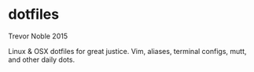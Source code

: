 # dotfiles
Trevor Noble 2015

Linux &amp; OSX dotfiles for great justice.
Vim, aliases, terminal configs, mutt, and other daily dots.
